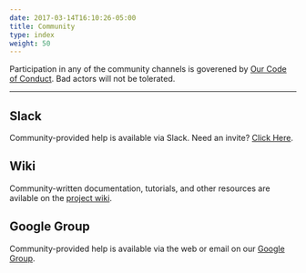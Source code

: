 ```yaml
---
date: 2017-03-14T16:10:26-05:00
title: Community
type: index
weight: 50
---
```


Participation in any of the community channels is goverened by [Our Code of Conduct](/code-of-conduct/). Bad actors will not be tolerated.

---

## Slack

Community-provided help is available via Slack. Need an invite? [Click Here](https://slack.hyperdriven.net/).

## Wiki

Community-written documentation, tutorials, and other resources are avilable on the [project wiki](https://github.com/hyperdriven/hyperdrive/wiki).

## Google Group

Community-provided help is available via the web or email on our [Google Group](https://groups.google.com/d/forum/hyperdriven).
